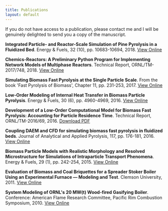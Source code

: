 ```yaml
---
title: Publications
layout: default
---
```


If you do not have access to a publication, please contact me and I will be genuinely delighted to send you a copy of the manuscript.

**Integrated Particle- and Reactor-Scale Simulation of Pine Pyrolysis in a Fluidized Bed**. Energy & Fuels, 32 (10), pp. 10683-10694, 2018. [View Online](https://pubs.acs.org/doi/abs/10.1021/acs.energyfuels.8b02309)

**Chemics-Reactors: A Preliminary Python Program for Implementing Network Models of Multiphase Reactors**. Technical Report, ORNL/TM-2017/748, 2018. [View Online](https://www.osti.gov/biblio/1465051)

**Simulating Biomass Fast Pyrolysis at the Single Particle Scale**. From the book 'Fast Pyrolysis of Biomass', Chapter 11, pp. 231-253, 2017. [View Online](http://pubs.rsc.org/en/content/chapter/bk9781782626183-00231/978-1-78801-024-5)

**Low-Order Modeling of Internal Heat Transfer in Biomass Particle Pyrolysis**. Energy & Fuels, 30 (6), pp. 4960-4969, 2016. [View Online](http://pubs.acs.org/doi/abs/10.1021/acs.energyfuels.6b00554)

**Development of a Low-Order Computational Model for Biomass Fast Pyrolysis: Accounting for Particle Residence Time**. Technical Report, ORNL/TM-2016/69, 2016. [Download PDF](assets/pdfs/1602-dev-low-order.pdf)

**Coupling DAEM and CFD for simulating biomass fast pyrolysis in fluidized beds**. Journal of Analytical and Applied Pyrolysis, 117, pp. 176-181, 2016. [View Online](http://www.sciencedirect.com/science/article/pii/S0165237015302199)

**Biomass Particle Models with Realistic Morphology and Resolved Microstructure for Simulations of Intraparticle Transport Phenomena**. Energy & Fuels, 29 (1), pp. 242-254, 2015. [View Online](http://pubs.acs.org/doi/abs/10.1021/ef502204v)

**Evaluation of Biomass and Coal Briquettes for a Spreader Stoker Boiler Using an Experimental Furnace — Modeling and Test**. Clemson University, 2011. [View Online](http://search.proquest.com/openview/a64aa7eaf57f657e66048f913355baa9/1?pq-origsite=gscholar&cbl=18750&diss=y)

**System Modeling of ORNL's 20 MW(t) Wood-fired Gasifying Boiler**. Conference: American Flame Research Committee, Pacific Rim Combustion Symposium, 2010. [View Online](https://www.osti.gov/scitech/biblio/992112)
